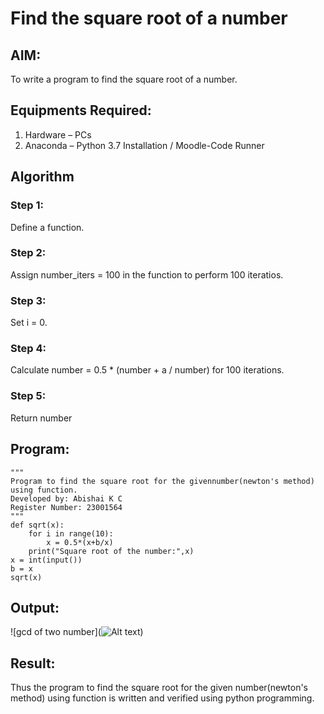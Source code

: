 # Find the square root of a number

## AIM:
To write a program to find the square root of a number.

## Equipments Required:
1. Hardware – PCs
2. Anaconda – Python 3.7 Installation / Moodle-Code Runner

## Algorithm
### Step 1:
Define a function.
### Step 2:
Assign number_iters = 100 in the function to perform 100 iteratios.
### Step 3:
Set i = 0.
### Step 4:
Calculate  number = 0.5 * (number + a / number) for 100 iterations.
### Step 5:
Return number

## Program:
```
"""
Program to find the square root for the givennumber(newton's method) using function.
Developed by: Abishai K C
Register Number: 23001564
"""
def sqrt(x):
    for i in range(10):
        x = 0.5*(x+b/x)
    print("Square root of the number:",x)
x = int(input())
b = x
sqrt(x)
```

## Output:
![gcd of two number](![Alt text](image.png))


## Result:
Thus the program to find the square root for the given number(newton's method) using function is written and verified using python programming.
